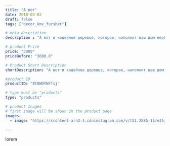 ```yaml
---
title: "А вот"
date: 2018-03-02
draft: false
tags: ["decor_kmv_furshet"]

# meta description
description : "А вот и кофейное деревце, которое, наполнит ваш дом необычайным ароматом."

# product Price
price: "3000"
priceBefore: "3600.0"

# Product Short Description
shortDescription: "А вот и кофейное деревце, которое, наполнит ваш дом необычайным ароматом."

#product ID
productID: "Bf0WOYNFfsj"

# type must be "products"
type: "products"

# product Images
# first image will be shown in the product page
images:
  - image: "https://scontent-arn2-1.cdninstagram.com/v/t51.2885-15/e35/28152720_1906477166241470_8645669970283331584_n.jpg?se=7&tp=1&_nc_ht=scontent-arn2-1.cdninstagram.com&_nc_cat=102&_nc_ohc=LbBhod1VpA0AX-s6kTt&ccb=7-4&oh=e12a18f9fa99525c86c8d829e1ca735c&oe=6081F827&ig_cache_key=MTcyNjEwMjMwMjI3NTAwOTMxNQ%3D%3D.2-ccb7-4"

---
```

lorem
